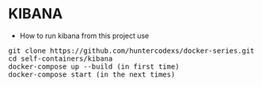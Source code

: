 # KIBANA

- How to run kibana from this project use

<pre>
git clone https://github.com/huntercodexs/docker-series.git .
cd self-containers/kibana
docker-compose up --build (in first time)
docker-compose start (in the next times)
</pre>
